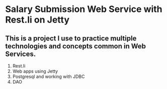 Salary Submission Web Service with Rest.li on Jetty
==============================

## This is a project I use to practice multiple technologies and concepts common in Web Services.

1. Rest.li
2. Web apps using Jetty
3. Postgresql and working with JDBC
4. DAO

